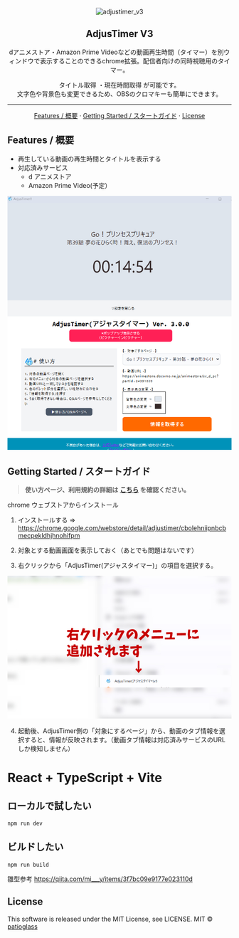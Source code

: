 <div align="center">
  <br>
 <img src="[https://raw.githubusercontent.com/patioglass/adjustimer_v3/main/public/images/extension_128.png](https://raw.githubusercontent.com/patioglass/AdjusTimer-v3/refs/heads/develop/public/extension_128.png)" alt="adjustimer_v3" width="128">
  <br>
  <h2>
    AdjusTimer V3
    <br>
  </h2>
</div>

<p align="center">
  dアニメストア・Amazon Prime Videoなどの動画再生時間（タイマー）を別ウィンドウで表示することのできるchrome拡張。配信者向けの同時視聴用のタイマー。
</p>
<p align="center">
  タイトル取得 ・現在時間取得 が可能です。
  <br>
  文字色や背景色も変更できるため、OBSのクロマキーも簡単にできます。
</p>
<hr />

<p align="center">
  <a href="#Features / 概要">Features / 概要</a> ·
  <a href="#Getting Started / スタートガイド">Getting Started / スタートガイド</a> ·
  <a href="#license">License</a>
</p>

## Features / 概要

- 再生している動画の再生時間とタイトルを表示する
- 対応済みサービス
  - d アニメストア
  - Amazon Prime Video(予定）

![Test Image 1](public/readme_image01.jpg)

## Getting Started / スタートガイド

> **使い方ページ、利用規約の詳細は** **[こちら](http://patiopatimon.com/adjustimer/) を確認ください。**

chrome ウェブストアからインストール

1. インストールする ⇒ https://chrome.google.com/webstore/detail/adjustimer/cbolehniipnbcbmecpekldhjhnohifpm

2. 対象とする動画画面を表示しておく（あとでも問題はないです）

3. 右クリックから「AdjusTimer(アジャスタイマー)」の項目を選択する。

![Test Image 2](public/readme_image02.jpg)

4. 起動後、AdjusTimer側の「対象にするページ」から、動画のタブ情報を選択すると、情報が反映されます。（動画タブ情報は対応済みサービスのURLしか検知しません）


# React + TypeScript + Vite

## ローカルで試したい

```
npm run dev
```

## ビルドしたい

```
npm run build
```

雛型参考
https://qiita.com/mi___y/items/3f7bc09e9177e023110d

## License

This software is released under the MIT License, see LICENSE.
MIT © [patioglass](https://patiopatimon.com/)
